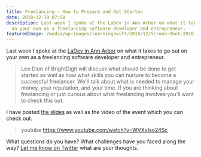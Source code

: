 ```yaml
---
title: Freelancing - How to Prepare and Get Started
date: 2018-12-10 07:58
description: Last week I spoke at the LaDev in Ann Arbor on what it takes to go out
  on your own as a freelancing software developer and entrepreneur.
featuredImage: /media/wp-images/learningswift/2018/12/Screen-Shot-2018-12-10-at-12.55.30-PM.png
---
```

Last week I spoke at the [LaDev in Ann
Arbor](https://www.meetup.com/ladevmi/events/256221529/) on what it
takes to go out on your own as a freelancing software developer and
entrepreneur. 

> Leo Dion of BrightDigit will discuss what should be done to get
> started as well as how what skills you can nurture to become a
> successful freelancer. We'll talk about what is needed to manage your
> money, your reputation, and your time. If you are thinking about
> freelancing or just curious about what freelancing involves you’ll
> want to check this out.

I have posted [the
slides](https://www.dropbox.com/s/co7wh1xiqh5q94y/181205-Prepare%20and%20Get%20Started.zip?dl=0)
as well as the video of the event which you can check out. 

> youtube https://www.youtube.com/watch?v=WVXvIso24Sc

What questions do you have? What challenges have you faced along the
way? [Let me know on Twitter](https://twitter.com/leogdion) what are
your thoughts.